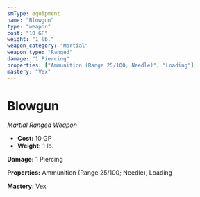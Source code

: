 ```yaml
---
smType: equipment
name: "Blowgun"
type: "weapon"
cost: "10 GP"
weight: "1 lb."
weapon_category: "Martial"
weapon_type: "Ranged"
damage: "1 Piercing"
properties: ["Ammunition (Range 25/100; Needle)", "Loading"]
mastery: "Vex"
---
```


# Blowgun
*Martial Ranged Weapon*

- **Cost:** 10 GP
- **Weight:** 1 lb.

**Damage:** 1 Piercing

**Properties:** Ammunition (Range 25/100; Needle), Loading

**Mastery:** Vex
